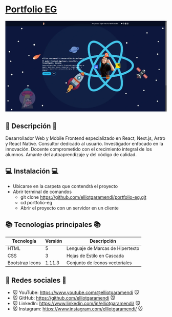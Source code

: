 # [Portfolio EG](https://github.com/elliotgaramendi/portfolio-eg)

[![Portfolio EG](./img/portfolio-eg.png)](https://github.com/elliotgaramendi/portfolio-eg)

## 📜 Descripción 📜
Desarrollador Web y Mobile Frontend especializado en React, Next.js, Astro y React Native. Consultor dedicado al usuario. Investigador enfocado en la innovación. Docente comprometido con el crecimiento integral de los alumnos. Amante del autoaprendizaje y del código de calidad.

## 💻 Instalación 💻
- Ubicarse en la carpeta que contendrá el proyecto
- Abrir terminal de comandos
  - git clone https://github.com/elliotgaramendi/portfolio-eg.git
  - cd portfolio-eg
  - Abrir el proyecto con un servidor en un cliente

## 📚 Tecnologías principales 📚
| Tecnología      | Versión | Descripción                      |
| --------------- | ------- | -------------------------------- |
| HTML            | 5       | Lenguaje de Marcas de Hipertexto |
| CSS             | 3       | Hojas de Estilo en Cascada       |
| Bootstrap Icons | 1.11.3  | Conjunto de íconos vectoriales   |

## 🤗 Redes sociales 🤗
- 🐭 YouTube: https://www.youtube.com/@elliotgaramendi 🐭
- 🐭 GitHub: https://github.com/elliotgaramendi 🐭
- 🐭 LinkedIn: https://www.linkedin.com/in/elliotgaramendi/ 🐭
- 🐭 Instagram: https://www.instagram.com/elliotgaramendi/ 🐭